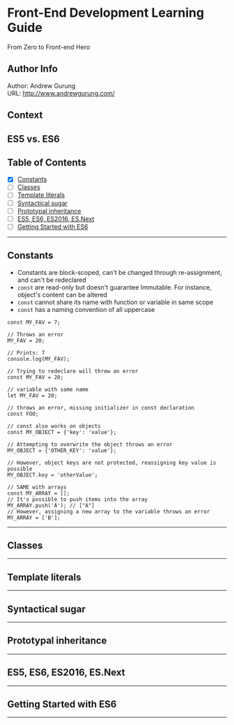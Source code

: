 # Front-End Development Learning Guide
From Zero to Front-end Hero

Author Info
-----------
Author: Andrew Gurung <br>
URL: http://www.andrewgurung.com/

Context
-----------------
##  ES5 vs. ES6

Table of Contents
-----------------

- [x] [Constants](https://developer.mozilla.org/en-US/docs/Web/JavaScript/Reference/Statements/const)
- [ ] [Classes](https://developer.mozilla.org/en-US/docs/Web/JavaScript/Reference/Classes)
- [ ] [Template literals](https://developer.mozilla.org/en-US/docs/Web/JavaScript/Reference/Template_literals)
- [ ] [Syntactical sugar ](https://en.wikipedia.org/wiki/Syntactic_sugar)
- [ ] [Prototypal inheritance](https://developer.mozilla.org/en-US/docs/Web/JavaScript/Inheritance_and_the_prototype_chain)
- [ ] [ES5, ES6, ES2016, ES.Next](http://benmccormick.org/2015/09/14/es5-es6-es2016-es-next-whats-going-on-with-javascript-versioning/)
- [ ] [Getting Started with ES6](http://weblogs.asp.net/dwahlin/getting-started-with-es6-%E2%80%93-the-next-version-of-javascript)

-----------------

## Constants
- Constants are block-scoped, can't be changed through re-assignment, and can't be redeclared
- `const` are read-only but doesn't guarantee Immutable. For instance, object's content can be altered
- `const` cannot share its name with function or variable in same scope
- `const` has a naming convention of all uppercase
```
const MY_FAV = 7;

// Throws an error
MY_FAV = 20;

// Prints: 7
console.log(MY_FAV);

// Trying to redeclare will throw an error
const MY_FAV = 20;

// variable with same name
let MY_FAV = 20;

// throws an error, missing initializer in const declaration
const FOO; 

// const also works on objects
const MY_OBJECT = {'key': 'value'};

// Attempting to overwrite the object throws an error
MY_OBJECT = {'OTHER_KEY': 'value'};

// However, object keys are not protected, reassigning key value is possible
MY_OBJECT.key = 'otherValue';

// SAME with arrays
const MY_ARRAY = [];
// It's possible to push items into the array
MY_ARRAY.push('A'); // ["A"]
// However, assigning a new array to the variable throws an error
MY_ARRAY = ['B'];
```
----------------------------

## Classes

----------------------------

## Template literals

----------------------------

## Syntactical sugar

----------------------------

## Prototypal inheritance

----------------------------

## ES5, ES6, ES2016, ES.Next

----------------------------

## Getting Started with ES6

----------------------------
